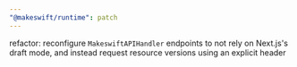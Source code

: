 ```yaml
---
"@makeswift/runtime": patch
---
```


refactor: reconfigure `MakeswiftAPIHandler` endpoints to not rely on Next.js's draft mode, and instead request resource versions using an explicit header
